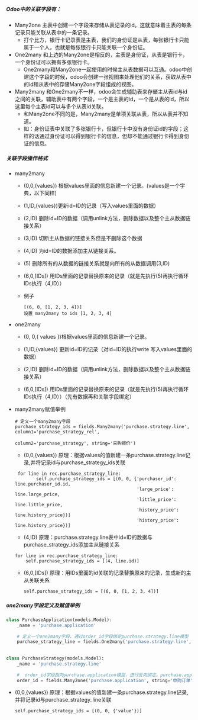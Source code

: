 ##### Odoo中的关联字段有：

- Many2one 主表中创建一个字段来存储从表记录的id。这就意味着主表的每条记录只能关联从表中的一条记录。
  - 打个比方，银行卡记录表是主表，我们的身份证是从表，每张银行卡只能属于一个人，也就是每张银行卡只能关联一个身份证。
- One2many 和上边的Many2one是相反的，主表是身份证，从表是银行卡，一个身份证可以拥有多张银行卡。
  - One2many和Many2one一起使用的时候主从表数据可以互通。odoo中创建这个字段的时候，odoo会创建一张视图来处理他们的关系，获取从表中的id和从表中的存储Many2one字段组成的视图。
- Many2many 和One2many不一样，odoo会生成辅助表来存储主从表id与id之间的关联，辅助表中有两个字段，一个是主表的id，一个是从表的id，所以这里每个主表id可以与多个从表id关联。
  - 和Many2one不同的是，Many2many是单项关联从表，所以从表并不知道。
  - 如：身份证表中关联了多张银行卡，但银行卡中没有身份证id的字段；这样的话通过身份证可以得到银行卡的信息，但却不能通过银行卡得到身份证的信息。 



##### 关联字段操作格式

- many2many

  - (0,0,{values}) 根据values里面的信息新建一个记录。(values是一个字典，以下同样)

  - (1,ID,{values})更新id=ID的记录（写入values里面的数据）

  - (2,ID) 删除id=ID的数据（调用unlink方法，删除数据以及整个主从数据链接关系）

  - (3,ID) 切断主从数据的链接关系但是不删除这个数据

  - (4,ID) 为id=ID的数据添加主从链接关系。

  - (5) 删除所有的从数据的链接关系就是向所有的从数据调用(3,ID)

  - (6,0,[IDs]) 用IDs里面的记录替换原来的记录（就是先执行(5)再执行循环IDs执行（4,ID））

  - 例子

    ```
    [(6, 0, [1, 2, 3, 4])] 
    设置 many2many to ids [1, 2, 3, 4]
    ```



- one2many

  - (0, 0,{ values })根据values里面的信息新建一个记录。

  - (1,ID,{values}) 更新id=ID的记录（对id=ID的执行write 写入values里面的数据）

  - (2,ID) 删除id=ID的数据（调用unlink方法，删除数据以及整个主从数据链接关系）

  - (6,0,[IDs]) 用IDs里面的记录替换原来的记录（就是先执行(5)再执行循环IDs执行（4,ID））（先有数据再和关联字段绑定）

    

- many2many赋值举例

  ```
  # 定义一个many2many字段
  purchase_strategy_ids = fields.Many2many('purchase.strategy.line', column1='purchase_strategy_rel',
                                               column2='purchase_strategy', string='采购报价')
  ```

  -  (0,0,{values})    原理：根据values的值新建一条purchase.strategy.line记录,并将记录id与purchase_strategy_ids关联

    ```
     for line in rec.purchase_strategy_line:
            self.purchase_strategy_ids = [(0, 0, {'purchaser_id': line.purchaser_id.id,
                                                  'large_price': line.large_price,
                                                  'little_price': line.little_price,
                                                  'history_price': line.history_price})]                                                               
                                                  'history_price': line.history_price})]
    ```

  -  (4,ID)     原理：purchase.strategy.line表中id=ID的数据与purchase_strategy_ids添加主从链接关系

    ```
    for line in rec.purchase_strategy_line:
        self.purchase_strategy_ids = [(4, line.id)]
    ```

  - (6,0,[IDs])     原理：用IDs里面的id关联的记录替换原来的记录，生成新的主从关联关系

    ```
    self.purchase_strategy_ids = [(6, 0, [1, 2, 3, 4])]
    ```



##### one2many字段定义及赋值举例

```python
class PurchaseApplication(models.Model):
    _name = 'purchase.application'
 
    # 定义一个one2many字段，通过order_id字段绑定purchase.strategy.line模型
    purchase_strategy_line = fields.One2many('purchase.strategy.line', 'order_id', string='采购策略')
 
 
class PurchaseStrategy(models.Model):
    _name = 'purchase.strategy.line'
 
    #  order_id字段指向purchase.application模型，进行反向绑定。purchase.application模型和purchase.strategy.line模型形成双向绑定，一个订单对应多个报价，每个报价指向对应订单
    order_id = fields.Many2one('purchase.application', string='申购订单', required=True)
```

- (0,0,{values})    原理：根据values的值新建一条purchase.strategy.line记录,并将记录id与purchase_strategy_line关联

  ```
  self.purchase_strategy_ids = [(0, 0, {'value'})]
  ```

  